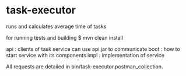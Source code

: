 # task-executor

runs and calculates average time of tasks

for running tests and building
$ mvn clean install

api  : clients of task service can use api.jar to communicate
boot : how to start service with its components
impl : implementation of service

All requests are detailed in bin/task-executor.postman_collection.